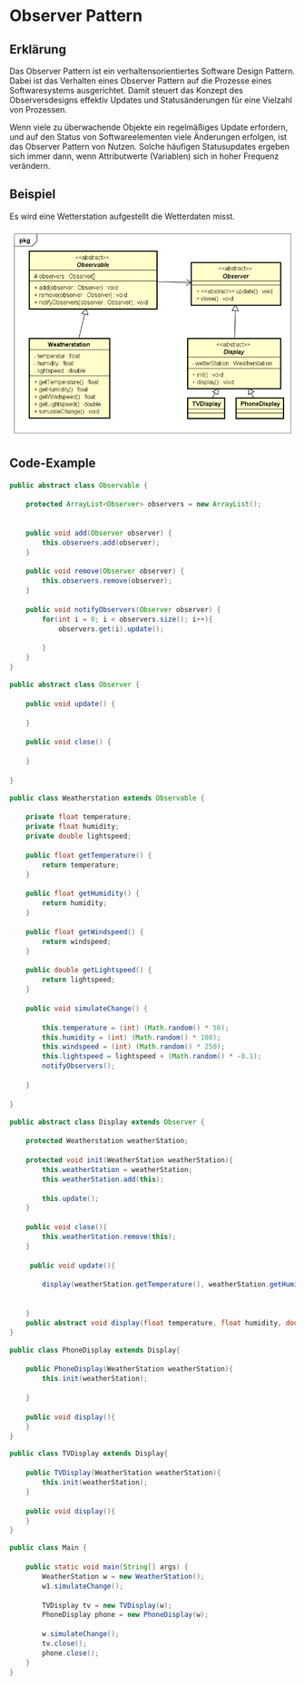 # Observer Pattern

## Erklärung

Das Observer Pattern ist ein verhaltensorientiertes Software Design Pattern. Dabei ist das Verhalten eines Observer Pattern auf die Prozesse eines Softwaresystems ausgerichtet. Damit steuert das Konzept des Observersdesigns effektiv Updates und Statusänderungen für eine Vielzahl von Prozessen.

Wenn viele zu überwachende Objekte ein regelmäßiges Update erfordern, und auf den Status von Softwareelementen viele Änderungen erfolgen, ist das Observer Pattern von Nutzen. Solche häufigen Statusupdates ergeben sich immer dann, wenn Attributwerte (Variablen) sich in hoher Frequenz verändern.

## Beispiel

Es wird eine Wetterstation aufgestellt die Wetterdaten misst.

![Observer UML-Diagramm](Observer_UML.png "ObserverPattern")

## Code-Example

```java
public abstract class Observable {

	protected ArrayList<Observer> observers = new ArrayList();


	public void add(Observer observer) {
		this.observers.add(observer);
	}

	public void remove(Observer observer) {
		this.observers.remove(observer);
	}

	public void notifyObservers(Observer observer) {
		for(int i = 0; i < observers.size(); i++){
			observers.get(i).update();
			
		}
	}
}
```

```java
public abstract class Observer {

	public void update() {

	}

	public void close() {

	}

}
```

```java
public class Weatherstation extends Observable {

	private float temperature;
	private float humidity;
	private double lightspeed;

	public float getTemperature() {
		return temperature;
	}

	public float getHumidity() {
		return humidity;
	}

	public float getWindspeed() {
		return windspeed;
	}

	public double getLightspeed() {
		return lightspeed;
	}

	public void simulateChange() {
	
		this.temperature = (int) (Math.random() * 50);
        this.humidity = (int) (Math.random() * 100);
        this.windspeed = (int) (Math.random() * 250);
		this.lightspeed = lightspeed + (Math.random() * -0.1);
        notifyObservers();
    
	}

}
```

```java
public abstract class Display extends Observer {

	protected Weatherstation weatherStation;

    protected void init(WeatherStation weatherStation){
        this.weatherStation = weatherStation;
        this.weatherStation.add(this);

        this.update();
    }

	public void close(){
		this.weatherStation.remove(this);
    }
	
	 public void update(){

        display(weatherStation.getTemperature(), weatherStation.getHumidity(), weatherStation.getWindspeed(), weatherStation.getLightspeed());
    
	
	}
	public abstract void display(float temperature, float humidity, double lightspeed,float windspeed);
}
```

```java
public class PhoneDisplay extends Display{

	public PhoneDisplay(WeatherStation weatherStation){
		this.init(weatherStation);

	}
	
	public void display(){
	}
}
```

```java
public class TVDisplay extends Display{

    public TVDisplay(WeatherStation weatherStation){
        this.init(weatherStation);
    }
	
	public void display(){
	}
}
```

```java
public class Main {

    public static void main(String[] args) {
        WeatherStation w = new WeatherStation();
        w1.simulateChange();

        TVDisplay tv = new TVDisplay(w);
        PhoneDisplay phone = new PhoneDisplay(w);

        w.simulateChange();
        tv.close();
        phone.close();
    }
}
```